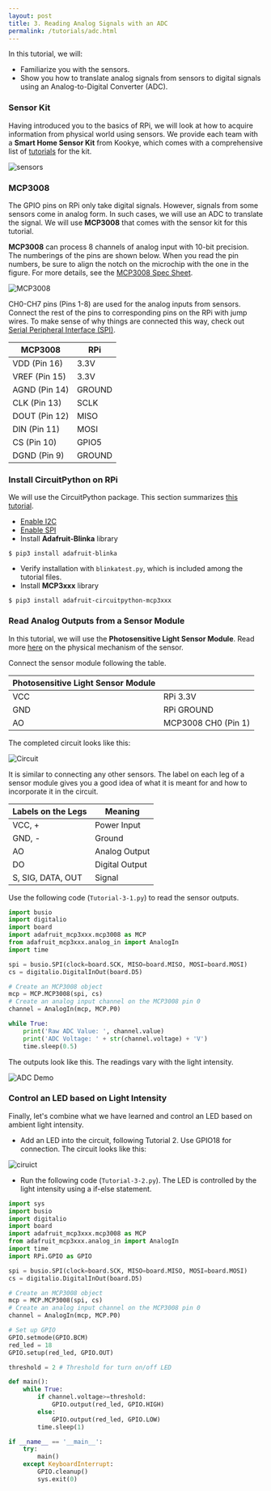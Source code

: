 ```yaml
---
layout: post
title: 3. Reading Analog Signals with an ADC
permalink: /tutorials/adc.html
---
```

In this tutorial, we will:
- Familiarize you with the sensors.
- Show you how to translate analog signals from sensors to digital signals using an Analog-to-Digital Converter (ADC).

### Sensor Kit
Having introduced you to the basics of RPi, we will look at how to acquire information from physical world using sensors. We provide each team with a **Smart Home Sensor Kit** from Kookye, which comes with a comprehensive list of [tutorials](http://kookye.com/2016/08/01/smart-home-sensor-kit-for-arduinoraspberry-pi/) for the kit.  

![sensors](/12740/assets/sensors.jpg)

### MCP3008
The GPIO pins on RPi only take digital signals. However, signals from some sensors come in analog form. In such cases, we will use an ADC to translate the signal. We will use **MCP3008** that comes with the sensor kit for this tutorial. 

**MCP3008** can process 8 channels of analog input with 10-bit precision. The numberings of the pins are shown below. When you read the pin numbers, be sure to align the notch on the microchip with the one in the figure. For more details, see the [MCP3008 Spec Sheet](https://cdn-shop.adafruit.com/datasheets/MCP3008.pdf).

![MCP3008](/12740/assets/MCP3008.png)

CH0-CH7 pins (Pins 1-8) are used for the analog inputs from sensors. Connect the rest of the pins to corresponding pins on the RPi with jump wires. To make sense of why things are connected this way, check out [Serial Peripheral Interface (SPI)](https://en.wikipedia.org/wiki/Serial_Peripheral_Interface). 

| **MCP3008**      | **RPi**     |
| ------------- | ---------------------|
| VDD (Pin 16)    | 3.3V|       
|   VREF (Pin 15) | 3.3V     | 
| AGND (Pin 14)   | GROUND |
|   CLK (Pin 13) |SCLK|
|DOUT (Pin 12)|MISO|
|DIN (Pin 11)|MOSI|
|CS (Pin 10)| GPIO5|
|DGND (Pin 9) |GROUND|

### Install CircuitPython on RPi
We will use the CircuitPython package. This section summarizes [this tutorial](https://learn.adafruit.com/circuitpython-on-raspberrypi-linux/installing-circuitpython-on-raspberry-pi).

- [Enable I2C](https://learn.adafruit.com/adafruits-raspberry-pi-lesson-4-gpio-setup/configuring-i2c)
- [Enable SPI](https://learn.adafruit.com/adafruits-raspberry-pi-lesson-4-gpio-setup/configuring-spi)
- Install **Adafruit-Blinka** library
```
$ pip3 install adafruit-blinka 
```
- Verify installation with `blinkatest.py`, which is included among the tutorial files.
- Install **MCP3xxx** library
```
$ pip3 install adafruit-circuitpython-mcp3xxx
```

###  Read Analog Outputs from a Sensor Module
In this tutorial, we will use the **Photosensitive Light Sensor Module**. Read more [here](http://www.resistorguide.com/photoresistor/) on the physical mechanism of the sensor. 

Connect the sensor module following the table.

<!--Note that the sensor module comes with both analog output (AO) and digital output (DO). We will connect the AO to the ADC and the DO directly to the RPi for a comparison. -->

|**Photosensitive Light Sensor Module**|      |
| ------------- | ---------------------|
| VCC  | RPi 3.3V|       
|   GND | RPi GROUND     | 
| AO   | MCP3008 CH0 (Pin 1) | 

The completed circuit looks like this: 

![Circuit](/12740/assets/adc_circuit.jpg)

It is similar to connecting any other sensors. The label on each leg of a sensor module gives you a good idea of what it is meant for and how to incorporate it in the circuit.   

| **Labels on the Legs**      | **Meaning**     |
| ------------- | ---------------------|
| VCC, +    | Power Input |       
| GND, -    | Ground      | 
|AO         |Analog Output|
|DO         |Digital Output|
|S, SIG, DATA, OUT |Signal|

Use the following code (`Tutorial-3-1.py`) to read the sensor outputs. 

```python
import busio
import digitalio
import board
import adafruit_mcp3xxx.mcp3008 as MCP
from adafruit_mcp3xxx.analog_in import AnalogIn
import time

spi = busio.SPI(clock=board.SCK, MISO=board.MISO, MOSI=board.MOSI)
cs = digitalio.DigitalInOut(board.D5)

# Create an MCP3008 object
mcp = MCP.MCP3008(spi, cs)
# Create an analog input channel on the MCP3008 pin 0
channel = AnalogIn(mcp, MCP.P0)

while True:
    print('Raw ADC Value: ', channel.value)
    print('ADC Voltage: ' + str(channel.voltage) + 'V')
    time.sleep(0.5)
```

The outputs look like this. The readings vary with the light intensity. 

![ADC Demo](/12740/assets/adc_demo.png)


### Control an LED based on Light Intensity
Finally, let's combine what we have learned and control an LED based on ambient light intensity. 
- Add an LED into the circuit, following Tutorial 2. Use GPIO18 for connection. The circuit looks like this:

![ciruict](/12740/assets/sensor_led.jpg)

- Run the following code (`Tutorial-3-2.py`). The LED is controlled by the light intensity using a if-else statement. 

```python
import sys
import busio
import digitalio
import board
import adafruit_mcp3xxx.mcp3008 as MCP
from adafruit_mcp3xxx.analog_in import AnalogIn
import time
import RPi.GPIO as GPIO

spi = busio.SPI(clock=board.SCK, MISO=board.MISO, MOSI=board.MOSI)
cs = digitalio.DigitalInOut(board.D5)

# Create an MCP3008 object
mcp = MCP.MCP3008(spi, cs)
# Create an analog input channel on the MCP3008 pin 0
channel = AnalogIn(mcp, MCP.P0)

# Set up GPIO
GPIO.setmode(GPIO.BCM)
red_led = 18
GPIO.setup(red_led, GPIO.OUT)

threshold = 2 # Threshold for turn on/off LED

def main():
    while True:
        if channel.voltage>=threshold:
            GPIO.output(red_led, GPIO.HIGH)
        else:
            GPIO.output(red_led, GPIO.LOW)
        time.sleep(1)

if __name__ == '__main__':
    try:
        main()
    except KeyboardInterrupt:
        GPIO.cleanup()
        sys.exit(0)
```
